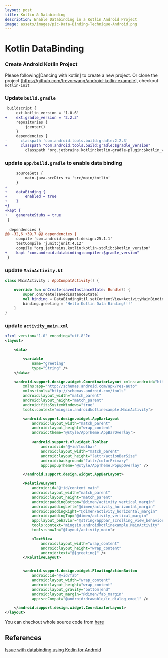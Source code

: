 ```yaml
---
layout: post
title: Kotlin & Databinding
description: Enable Databinding in a Kotlin Android Project
image: assets/images/pic-Data-Binding-Technique-Android.png
---
```

    

# Kotlin  DataBinding

### Create Android Kotlin Project  
Please following[Dancing with kotlin] to create a new project. Or  clone the project [https://github.com/trevorwang/android-kotlin-example], checkout `kotlin-init`

### Update `build.gradle`
```diff
 buildscript {
	 ext.kotlin_version = '1.0.6'
+    ext.gradle_version = '2.2.3'
	 repositories {
		 jcenter()
	 }
	 dependencies {
- 	   classpath 'com.android.tools.build:gradle:2.2.3'
+ 	   classpath "com.android.tools.build:gradle:$gradle_version"
		 classpath "org.jetbrains.kotlin:kotlin-gradle-plugin:$kotlin_version"
```

### update `app/build.gradle` to enable data binding
```diff
     sourceSets {
         main.java.srcDirs += 'src/main/kotlin'
     }
+
+    dataBinding {
+        enabled = true
+    }
+}
+kapt {
+    generateStubs = true
 }
 
  dependencies {
@@ -32,6 +39,7 @@ dependencies {
     compile 'com.android.support:design:25.1.1'
     testCompile 'junit:junit:4.12'
     compile "org.jetbrains.kotlin:kotlin-stdlib:$kotlin_version"
+    kapt "com.android.databinding:compiler:$gradle_version"
 }
```

### update `MainActivity.kt`
```kotlin
class MainActivity : AppCompatActivity() {

    override fun onCreate(savedInstanceState: Bundle?) {
        super.onCreate(savedInstanceState)
        val binding = DataBindingUtil.setContentView<ActivityMainBinding>(this, R.layout.activity_main)
        binding.greeting = "Hello Kotlin Data Binding!!!"
    }
}

```

### update `activity_main.xml`

```xml
<?xml version="1.0" encoding="utf-8"?>
<layout>

    <data>

        <variable
            name="greeting"
            type="String" />
    </data>

    <android.support.design.widget.CoordinatorLayout xmlns:android="http://schemas.android.com/apk/res/android"
        xmlns:app="http://schemas.android.com/apk/res-auto"
        xmlns:tools="http://schemas.android.com/tools"
        android:layout_width="match_parent"
        android:layout_height="match_parent"
        android:fitsSystemWindows="true"
        tools:context="mingsin.androidkotlinexample.MainActivity">

        <android.support.design.widget.AppBarLayout
            android:layout_width="match_parent"
            android:layout_height="wrap_content"
            android:theme="@style/AppTheme.AppBarOverlay">

            <android.support.v7.widget.Toolbar
                android:id="@+id/toolbar"
                android:layout_width="match_parent"
                android:layout_height="?attr/actionBarSize"
                android:background="?attr/colorPrimary"
                app:popupTheme="@style/AppTheme.PopupOverlay" />

        </android.support.design.widget.AppBarLayout>

        <RelativeLayout
            android:id="@+id/content_main"
            android:layout_width="match_parent"
            android:layout_height="match_parent"
            android:paddingBottom="@dimen/activity_vertical_margin"
            android:paddingLeft="@dimen/activity_horizontal_margin"
            android:paddingRight="@dimen/activity_horizontal_margin"
            android:paddingTop="@dimen/activity_vertical_margin"
            app:layout_behavior="@string/appbar_scrolling_view_behavior"
            tools:context="mingsin.androidkotlinexample.MainActivity"
            tools:showIn="@layout/activity_main">

            <TextView
                android:layout_width="wrap_content"
                android:layout_height="wrap_content"
                android:text="@{greeting}" />
        </RelativeLayout>


        <android.support.design.widget.FloatingActionButton
            android:id="@+id/fab"
            android:layout_width="wrap_content"
            android:layout_height="wrap_content"
            android:layout_gravity="bottom|end"
            android:layout_margin="@dimen/fab_margin"
            app:srcCompat="@android:drawable/ic_dialog_email" />

    </android.support.design.widget.CoordinatorLayout>
</layout>
```

You can checkout whole source code from [here](https://github.com/trevorwang/android-kotlin-example/tree/kotlin-databinding)

## References

[Issue with databinding using Kotlin for Android](http://stackoverflow.com/questions/41213765/issue-with-databinding-using-kotlin-for-android)

